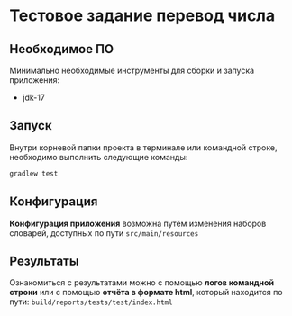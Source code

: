 # Тестовое задание перевод числа

## Необходимое ПО
Минимально необходимые инструменты для сборки и запуска приложения:

* jdk-17

<!-- Startup -->
## Запуск
Внутри корневой папки проекта в терминале или командной строке, необходимо выполнить следующие команды:

  ```sh
  gradlew test
  ```

<!-- Config -->
## Конфигурация

**Конфигурация приложения** возможна путём изменения наборов словарей, 
доступных по пути ```src/main/resources```

## Результаты

Ознакомиться с результатами можно с помощью **логов командной строки** или с помощью **отчёта в формате html**,
который находится по пути: ```build/reports/tests/test/index.html```